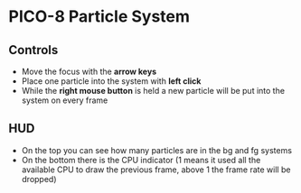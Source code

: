 # PICO-8 Particle System

## Controls
- Move the focus with the **arrow keys**
- Place one particle into the system with **left click**
- While the **right mouse button** is held a new particle will be put into the system on every frame

## HUD
- On the top you can see how many particles are in the bg and fg systems
- On the bottom there is the CPU indicator (1 means it used all the available CPU to draw the previous frame, above 1 the frame rate will be dropped)
